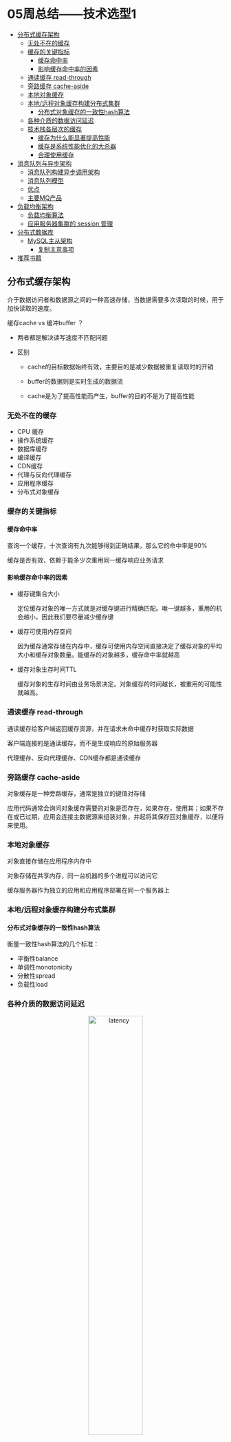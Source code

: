 # 05周总结——技术选型1

* [分布式缓存架构](#分布式缓存架构)
    * [无处不在的缓存](#无处不在的缓存)
    * [缓存的关键指标](#缓存的关键指标)
      * [缓存命中率](#缓存命中率)
      * [影响缓存命中率的因素](#影响缓存命中率的因素)
    * [通读缓存 read-through](#通读缓存-read-through)
    * [旁路缓存 cache-aside](#旁路缓存-cache-aside)
    * [本地对象缓存](#本地对象缓存)
    * [本地/远程对象缓存构建分布式集群](#本地远程对象缓存构建分布式集群)
      * [分布式对象缓存的一致性hash算法](#分布式对象缓存的一致性hash算法)
    * [各种介质的数据访问延迟](#各种介质的数据访问延迟)
    * [技术栈各层次的缓存](#技术栈各层次的缓存)
      * [缓存为什么能显著提高性能](#缓存为什么能显著提高性能)
      * [缓存是系统性能优化的大杀器](#缓存是系统性能优化的大杀器)
      * [合理使用缓存](#合理使用缓存)
* [消息队列与异步架构](#消息队列与异步架构)
    * [消息队列构建异步调用架构](#消息队列构建异步调用架构)
    * [消息队列模型](#消息队列模型)
    * [优点](#优点)
    * [主要MQ产品](#主要mq产品)
* [负载均衡架构](#负载均衡架构)
    * [负载均衡算法](#负载均衡算法)
    * [应用服务器集群的 session 管理](#应用服务器集群的-session-管理)
* [分布式数据库](#分布式数据库)
    * [MySQL主从架构](#mysql主从架构)
      * [复制主意事项](#复制主意事项)
* [推荐书籍](#推荐书籍)

## 分布式缓存架构

介于数据访问者和数据源之间的一种高速存储，当数据需要多次读取的时候，用于加快读取的速度。

缓存cache vs 缓冲buffer ？

- 两者都是解决读写速度不匹配问题

- 区别

  - cache的目标数据始终有效，主要目的是减少数据被重复读取时的开销

  - buffer的数据则是实时生成的数据流

  - cache是为了提高性能而产生，buffer的目的不是为了提高性能

### 无处不在的缓存

- CPU 缓存
- 操作系统缓存
- 数据库缓存
- 编译缓存
- CDN缓存
- 代理与反向代理缓存
- 应用程序缓存
- 分布式对象缓存

### 缓存的关键指标

#### 缓存命中率

查询一个缓存，十次查询有九次能够得到正确结果，那么它的命中率是90%

缓存是否有效，依赖于能多少次重用同一缓存响应业务请求

#### 影响缓存命中率的因素

- 缓存键集合大小

  定位缓存对象的唯一方式就是对缓存键进行精确匹配。唯一键越多，重用的机会越小，因此我们要尽量减少缓存键

- 缓存可使用内存空间

  因为缓存通常存储在内存中，缓存可使用内存空间直接决定了缓存对象的平均大小和缓存对象数量。能缓存的对象越多，缓存命中率就越高

- 缓存对象生存时间TTL

  缓存对象的生存时间由业务场景决定。对象缓存的时间越长，被重用的可能性就越高。

### 通读缓存 read-through

通读缓存给客户端返回缓存资源，并在请求未命中缓存时获取实际数据

客户端连接的是通读缓存，而不是生成响应的原始服务器

代理缓存、反向代理缓存、CDN缓存都是通读缓存

### 旁路缓存 cache-aside

对象缓存是一种旁路缓存，通常是独立的键值对存储

应用代码通常会询问对象缓存需要的对象是否存在，如果存在，使用其；如果不存在或已过期，应用会连接主数据源来组装对象，并起将其保存回对象缓存，以便将来使用。

### 本地对象缓存

对象直接存储在应用程序内存中

对象存储在共享内存，同一台机器的多个进程可以访问它

缓存服务器作为独立的应用和应用程序部署在同一个服务器上

### 本地/远程对象缓存构建分布式集群

#### 分布式对象缓存的一致性hash算法

衡量一致性hash算法的几个标准：

- 平衡性balance
- 单调性monotonicity
- 分散性spread
- 负载性load

### 各种介质的数据访问延迟

<div align=center><img src="./res/latency.jpg" alt="latency" width="50%;" /></div>

### 技术栈各层次的缓存

<div align=center><img src="./res/cache-in-tier.jpg" alt="cache-in-tier" width="40%;" /></div>

#### 缓存为什么能显著提高性能

- 缓存数据通常来自内存
- 缓存存储了数据的最终结果形态，不需要中间计算，减少了CPU资源消耗
- 缓存降低了数据库、磁盘、网络的负载压力

#### 缓存是系统性能优化的大杀器

- 技术简单
- 性能提升显著
- 应用场景多

#### 合理使用缓存

不合理的使用缓存非但不能提高系统的性能，还会成为系统的累赘，甚至风险。

- 频繁修改的数据

  缓存这种数据徒增系统的负担。一般来说读写比在2:1以上，缓存才有意义

- 没有热点的访问

  应用程序访问缓存数据没有热点，不遵循二八定律，大部分数据访问不是集中在小部分数据上，即大部分数据还没有被再次访问就被挤出缓存了。

- 数据不一致和脏读

  - 对缓存数据设置失效时间，在缓存失效前，应用需要忍受一定时间的数据不一致。

  - 数据更新时立即更新缓存，会带来更多的系统开销和事务一致性问题
  - 数据更新时通知缓存失效，删除该缓存数据

- 缓存雪崩

  缓存承担了大部分的数据访问压力，数据库已经习惯了有缓存的日子，当缓存服务崩溃时，数据库会因为完全不能承受如此巨大的压力而宕机，进而导致整个网站不可用。发生这种故障时，甚至不能简单重启缓存服务器和数据库来恢复网站访问。

- 缓存预热 warm up

  缓存中存放的都是热点数据，热点数据可能是通过LRU算法计算出来的，这个过程可能要花费较长的时间，这段时间系统性能和数据库负载都不好，最好的做法是缓存系统启动时就把热点数据加载好。尤其是一些元数据。

- 缓存穿透

  不恰当的业务、或者恶意攻击持续高并发的请求某个不存在的数据，因为缓存没有保存该数据，所有的请求都会落到数据库上，会对数据库造成很大的压力，甚至崩溃。一个简单的对策是将不存在的数据也缓存起来（比如值设为null），并设置一个较短的失效时间。

## 消息队列与异步架构

> 缓存提高系统的读能力，消息队列提升系统的写能力
>
>同步调用 vs 异步调用
>

### 消息队列构建异步调用架构

- 消息生产者
- 消息队列
- 消息消费者

### 消息队列模型

- 点对点模型

<div align=center><img src="./res/end-to-end-mode.jpg" alt="end-to-end-mode" width="50%;" /></div>

- 发布订阅模型

<div align=center><img src="./res/pub-sub-mode.jpg" alt="pub-sub-mode" width="50%;" /></div>

### 优点

- 实现异步处理，提升处理性能

<div align=center><img src="./res/async-process.jpg" alt="async-process" width="60%;" /></div>

- 更好的伸缩性

- 削峰填谷

- 失败隔离

  - 因发布者不直接依赖消费者，所以消息系统可以将消费者系统错误与生产者系统组建隔离。

  - 也因为此，任何时刻，我们可以对后端服务执行维护和发布操作，如重启、添加、删除服务器，而不影响生产者的可用性。——简化了部署和服务管理的难度
  
- 解耦

  - 减少耦合表面积
    
<div align=center>
<img src="./res/decoupling.jpg" alt="decoupling" width="50%" />
<img src="./res/reduce-coupling-surface-area.jpg" alt="reduce-coupling-surface-area" />
</div>

### 主要MQ产品

- RabbitMQ

  - 性能好，社区活跃

  - erlang 开发，不便于二次开发和维护
  - 用户量49M（主要指开发者选择及社区活跃度）

- ActiveMQ

  - 影响广泛，跨平台
  - java开发，比较友好
  - 用户量27M

- RocketMQ

  - 性能好，可靠性比较高
  - 阿里开源产品，java开发
  - 用户量35M

- Kafka

  - 专门针对分布式场景进行了优化，分布式伸缩性比较好
  - LinkedIn出品，scala 开发
  - 用户量63M

>当我们的开发者对这几个产品都不熟悉，那我们可以参考一下**用户量**指标

## 负载均衡架构

- HTTP重定向负载均衡

  - 缺点：每次请求需要重定向

<div align=center><img src="./res/http-redirect-lb.jpg" alt="http-redirect-loadbalance" width="50%;" /></div>

- DNS负载均衡

  - 缺点：每次请求需要域名解析，但是浏览器有本地域名缓存

<div align=center><img src="./res/dns-lb.jpg" alt="dns-loadbalance" width="50%;" /></div>

- 反向代理负载均衡

<div align=center><img src="./res/reverse-proxy-lb.jpg" alt="reverse-proxy-loadbalance" width="50%;" /></div>

- IP负载均衡

  - 三层负载均衡
  - 负载均衡服务器修改了目标IP地址
  - 缺点：用户请求和响应数据包都需要经过负载均衡服务器，因此负载均衡的负载受制于响应的出口带宽

<div align=center><img src="./res/ip-lb.jpg" alt="IP-loadbalance" width="60%;" /></div>

- 数据链路层负载均衡

  - 二层负载均衡
  - 与IP负载均衡相似，只是响应的数据包不经过负载均衡服务器。实现方式是把上面的修改目标IP地址改为修改目标的MAC地址。
  - 目前大型网站主要的负载均衡方案
  - LVS可以支持IP负载均衡和数据链路层负载均衡

<div align=center><img src="./res/data-link-layer-lb.jpg" alt="data-link-layer-loadbalance" width="60%;" /></div>

### 负载均衡算法

- 轮询
- 加权轮询
- 随机：简单实用，随机本身也就意味着均衡
- 最少连接：最符合负载均衡定义的算法
- 源地址散列：根据请求来源的IP地址进行hash计算，得到应用服务器，保证同一来源的请求总在同一台服务器上处理

### 应用服务器集群的 session 管理

- sesion 复制

  session在应用服务器集群间复制同步

- session 绑定

  终端用户与某一台具体的应用服务器绑定，ip绑定

- 利用cookie记录session

  与session绑定类似，但是使用cookie绑定

- session 服务器

  搭建集中式共享的session服务器集群

## 分布式数据库

### MySQL主从架构

> 我们以MySQL为例，解释数据库如何实现主从复制
>
> 主库上把DDL和DML记录到binlog，然后由专用线程同步binlog到从数据库relaylog
>
> 实际应用中，一般会关闭主数据库的DDL同步，不同步DDL到从数据库

- 主从复制/一主多从复制

  - 优势

    - 分摊负载

    - 专机专用

    - 便于冷备

    - 高可用

<div align=center><img src="./res/primary-secondary.jpg" alt="primary-secondary" width="50%" /><img src="./res/primary-secondary-2.jpg" alt="primary secondary 2" width="50%" /></div>

- 主主复制
  
  - 保证主服务器宕机时数据库的高可用
  
<div align=center><img src="./res/primary-primary.jpg" alt="primary-primary" width="50%" /></div>

- 主主失效恢复/维护过程

<div align=center>
<img src="./res/primary-inactive.jpg" alt="primary-inactive" width="50%" /><img src="./res/primary-inactive-restore.jpg" alt="primary-inactive-restore" width="50%" />
</div>

#### 复制主意事项

- 主主复制两个数据库不能并发写入

- 复制只增加了数据库的读并发能力，没有增加写并发能力和存储能力

- 更新表结构会导致巨大的同步延迟

## 推荐书籍

《互联网创业核心技术——构建可伸缩的Web应用》

